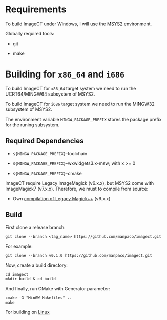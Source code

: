 # Requirements

To build ImageCT under Windows, I will use the [MSYS2](https://www.msys2.org/#installation) environment.

Globally required tools:

- git

- make

# Building for ``x86_64`` and ``i686``

To build ImageCT for ``x86_64`` target system we need to run the UCRT64/MINGW64 subsystem of MSYS2.

To build ImageCT for ``i686`` target system we need to run the MINGW32 subsystem of MSYS2.

The environment variable ``MINGW_PACKAGE_PREFIX`` stores the package prefix for the runing subsystem.

## Required Dependencies

- ``${MINGW_PACKAGE_PREFIX}``-toolchain
    
- ``${MINGW_PACKAGE_PREFIX}``-wxwidgets3.x-msw; with x >= 0

- ``${MINGW_PACKAGE_PREFIX}``-cmake

ImageCT require Legacy ImageMagick (v6.x.x), but MSYS2 come with ImageMagick7 (v7.x.x). Therefore, we must to compile from source:

- Own [compilation of Legacy Magick++](/docs/imagemagick6-msys2.md) (v6.x.x)

## Build

First clone a release branch:

    git clone --branch <tag_name> https://github.com/manpaco/imagect.git

For example:

    git clone --branch v0.1.0 https://github.com/manpaco/imagect.git

Now, create a build directory:

    cd imagect
    mkdir build & cd build

And finally, run CMake with Generator parameter:

    cmake -G "MinGW Makefiles" ..
    make

For building on [Linux](/docs/linux-build.md)
